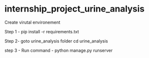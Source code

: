 # internship_project_urine_analysis

Create virutal environement

Step 1 - 
    pip install -r requirements.txt

Step 2-
    goto urine_analysis folder
    cd urine_analysis

step 3 -
    Run command  - python manage.py runserver
